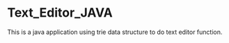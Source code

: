 # Text_Editor_JAVA
This is a java application using trie data structure to do text editor function.
